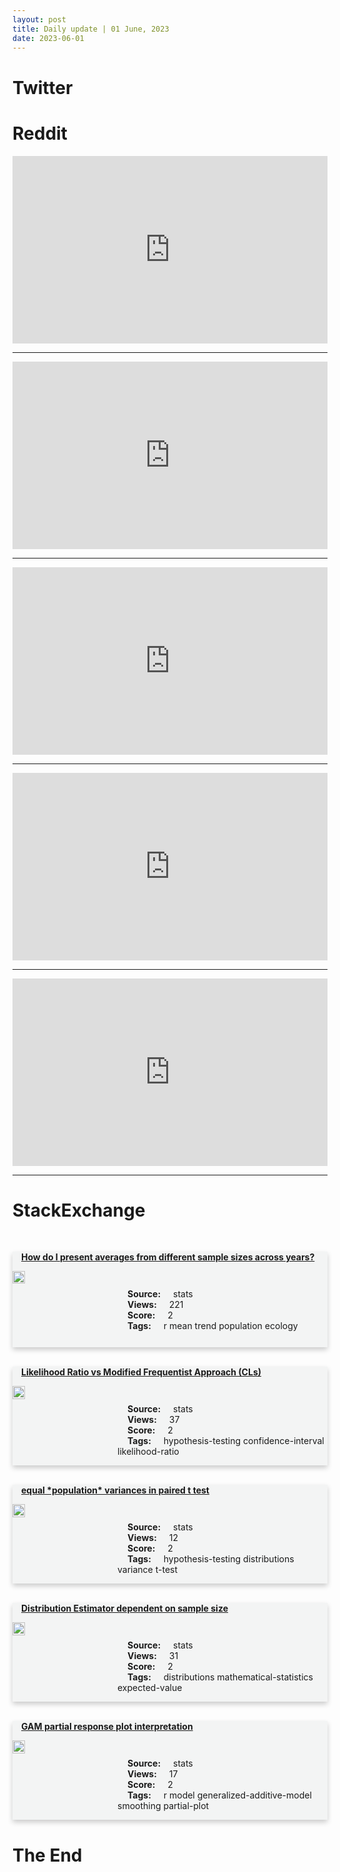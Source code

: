 ```yaml
---
layout: post
title: Daily update | 01 June, 2023
date: 2023-06-01
---
```


<script async src="https://platform.twitter.com/widgets.js" charset="utf-8"></script>


<script src='https://storage.ko-fi.com/cdn/scripts/overlay-widget.js'></script>
<script>
  kofiWidgetOverlay.draw('themldojo', {
    'type': 'floating-chat',
    'floating-chat.donateButton.text': 'Support me',
    'floating-chat.donateButton.background-color': '#f45d22',
    'floating-chat.donateButton.text-color': '#fff'
  });
</script>

# Twitter 

<blockquote class="twitter-tweet"><a href="https://twitter.com/SuiPadxyz/status/1663862825352323078"></a></blockquote>

<blockquote class="twitter-tweet"><a href="https://twitter.com/sharyph_/status/1663810858353401856"></a></blockquote>

<blockquote class="twitter-tweet"><a href="https://twitter.com/hardmaru/status/1663792858925780994"></a></blockquote>

<blockquote class="twitter-tweet"><a href="https://twitter.com/BowTiedCyber/status/1663945916749840384"></a></blockquote>

<blockquote class="twitter-tweet"><a href="https://twitter.com/MrDiamondhandz1/status/1663926147514527744"></a></blockquote>

<blockquote class="twitter-tweet"><a href="https://twitter.com/OpenAI/status/1663957407184347136"></a></blockquote>

<blockquote class="twitter-tweet"><a href="https://twitter.com/ylecun/status/1663915745326125058"></a></blockquote>

<blockquote class="twitter-tweet"><a href="https://twitter.com/DeepLearningAI_/status/1664006389881085952"></a></blockquote>

<blockquote class="twitter-tweet"><a href="https://twitter.com/ylecun/status/1663916593099751424"></a></blockquote>

<blockquote class="twitter-tweet"><a href="https://twitter.com/GoogleAI/status/1663965370296705024"></a></blockquote>

# Reddit 

<iframe id="reddit-embed" src="https://www.redditmedia.com/r/MachineLearning/comments/13wgwo2/r_finetuning_language_models_with_just_forward?ref_source=embed&amp;ref=share&amp;embed=true" sandbox="allow-scripts allow-same-origin allow-popups" style="border: none;" height="300" width="100%" scrolling="yes"></iframe>
<hr style="width:100%;text-align:left;margin-left:0">
<iframe id="reddit-embed" src="https://www.redditmedia.com/r/dataengineering/comments/13wqhby/databricks_and_snowflake_stop_fighting_on_social?ref_source=embed&amp;ref=share&amp;embed=true" sandbox="allow-scripts allow-same-origin allow-popups" style="border: none;" height="300" width="100%" scrolling="yes"></iframe>
<hr style="width:100%;text-align:left;margin-left:0">
<iframe id="reddit-embed" src="https://www.redditmedia.com/r/MachineLearning/comments/13w95b4/n_chainofthought_hub_measuring_llms_reasoning?ref_source=embed&amp;ref=share&amp;embed=true" sandbox="allow-scripts allow-same-origin allow-popups" style="border: none;" height="300" width="100%" scrolling="yes"></iframe>
<hr style="width:100%;text-align:left;margin-left:0">
<iframe id="reddit-embed" src="https://www.redditmedia.com/r/datascience/comments/13wkkdv/which_is_the_best_editor_for_python_in_your?ref_source=embed&amp;ref=share&amp;embed=true" sandbox="allow-scripts allow-same-origin allow-popups" style="border: none;" height="300" width="100%" scrolling="yes"></iframe>
<hr style="width:100%;text-align:left;margin-left:0">
<iframe id="reddit-embed" src="https://www.redditmedia.com/r/dataengineering/comments/13wc7fl/best_tutorial_course_on_databricks?ref_source=embed&amp;ref=share&amp;embed=true" sandbox="allow-scripts allow-same-origin allow-popups" style="border: none;" height="300" width="100%" scrolling="yes"></iframe>
<hr style="width:100%;text-align:left;margin-left:0">

<style>
.card {
box-shadow: 0 4px 8px 0 rgba(0,0,0,0.2);
transition: 0.3s;
width: 100%;
background-color: #F3F4F4;
}
p{
    margin-left:  3em;
    padding-top: 1em;
}
.part2{
    display: grid;
    grid-template-columns: 1fr 3fr;
}
h4{
    margin: 1em;
}

.card:hover {
box-shadow: 0 8px 16px 0 rgba(0,0,0,0.2);
}
b {
padding: 2px 16px;
}
</style>
  
# StackExchange 


  <br>
  <div class="card">
  <h4><a href='https://stats.stackexchange.com/questions/617380/how-do-i-present-averages-from-different-sample-sizes-across-years'>How do I present averages from different sample sizes across years?</a></h4> 
  <div class="part2">
      <img src="https://cdn.sstatic.net/Sites/stats/Img/apple-touch-icon@2.png?v=344f57aa10cc" alt="Img missing!" style="width:40%">
      <p><b>Source:</b> stats<br><b>Views:</b> 221<br><b>Score:</b> 2<br><b>Tags:</b> <span class="badge badge-dark">r</span> <span class="badge badge-dark">mean</span> <span class="badge badge-dark">trend</span> <span class="badge badge-dark">population</span> <span class="badge badge-dark">ecology</span></p> 
  </div>
  </div>
      
  <br>
  <div class="card">
  <h4><a href='https://stats.stackexchange.com/questions/617442/likelihood-ratio-vs-modified-frequentist-approach-cls'>Likelihood Ratio vs Modified Frequentist Approach (CLs)</a></h4> 
  <div class="part2">
      <img src="https://cdn.sstatic.net/Sites/stats/Img/apple-touch-icon@2.png?v=344f57aa10cc" alt="Img missing!" style="width:40%">
      <p><b>Source:</b> stats<br><b>Views:</b> 37<br><b>Score:</b> 2<br><b>Tags:</b> <span class="badge badge-dark">hypothesis-testing</span> <span class="badge badge-dark">confidence-interval</span> <span class="badge badge-dark">likelihood-ratio</span></p> 
  </div>
  </div>
      
  <br>
  <div class="card">
  <h4><a href='https://stats.stackexchange.com/questions/617452/equal-population-variances-in-paired-t-test'>equal *population* variances in paired t test</a></h4> 
  <div class="part2">
      <img src="https://cdn.sstatic.net/Sites/stats/Img/apple-touch-icon@2.png?v=344f57aa10cc" alt="Img missing!" style="width:40%">
      <p><b>Source:</b> stats<br><b>Views:</b> 12<br><b>Score:</b> 2<br><b>Tags:</b> <span class="badge badge-dark">hypothesis-testing</span> <span class="badge badge-dark">distributions</span> <span class="badge badge-dark">variance</span> <span class="badge badge-dark">t-test</span></p> 
  </div>
  </div>
      
  <br>
  <div class="card">
  <h4><a href='https://stats.stackexchange.com/questions/617459/distribution-estimator-dependent-on-sample-size'>Distribution Estimator dependent on sample size</a></h4> 
  <div class="part2">
      <img src="https://cdn.sstatic.net/Sites/stats/Img/apple-touch-icon@2.png?v=344f57aa10cc" alt="Img missing!" style="width:40%">
      <p><b>Source:</b> stats<br><b>Views:</b> 31<br><b>Score:</b> 2<br><b>Tags:</b> <span class="badge badge-dark">distributions</span> <span class="badge badge-dark">mathematical-statistics</span> <span class="badge badge-dark">expected-value</span></p> 
  </div>
  </div>
      
  <br>
  <div class="card">
  <h4><a href='https://stats.stackexchange.com/questions/617388/gam-partial-response-plot-interpretation'>GAM partial response plot interpretation</a></h4> 
  <div class="part2">
      <img src="https://cdn.sstatic.net/Sites/stats/Img/apple-touch-icon@2.png?v=344f57aa10cc" alt="Img missing!" style="width:40%">
      <p><b>Source:</b> stats<br><b>Views:</b> 17<br><b>Score:</b> 2<br><b>Tags:</b> <span class="badge badge-dark">r</span> <span class="badge badge-dark">model</span> <span class="badge badge-dark">generalized-additive-model</span> <span class="badge badge-dark">smoothing</span> <span class="badge badge-dark">partial-plot</span></p> 
  </div>
  </div>
      
# The End